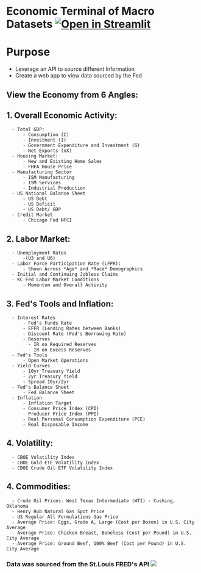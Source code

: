 # Economic Terminal of Macro Datasets  [![Open in Streamlit](https://static.streamlit.io/badges/streamlit_badge_black_white.svg)](https://share.streamlit.io/py)


# Purpose
- Leverage an API to source different Information
- Create a web app to view data sourced by the Fed

## View the Economy from 6 Angles:
  ## 1. **Overall Economic Activity**: 
      - Total GDP:
          - Consumption (C)
          - Investment (I)
          - Government Expenditure and Investment (G)
          - Net Exports (nX)
      - Housing Market:
          - New and Existing Home Sales
          - FHFA House Price
      - Manufacturing Sector
          - ISM Manufacturing
          - ISM Services
          - Industrial Production
      - US National Balance Sheet
          - US Debt
          - US Deficit
          - US Debt/ GDP
      - Credit Market
          - Chicago Fed NFCI
  ## 2. **Labor Market**:
      - Unemployment Rates
          -(U3 and U6)
      - Labor Force Participation Rate (LFPR):
          - Shown Across *Age* and *Race* Demographics
      - Initial and Continuing Jobless Claims
      - KC Fed Labor Market Conditions
          - Momentum and Overall Activity
  ## 3. **Fed's Tools and Inflation**:
      - Interest Rates
          - Fed's Funds Rate
          - EFFR (Lending Rates between Banks)
          - Discount Rate (Fed's Borrowing Rate)
          - Reserves
            - IR on Required Reserves
            - IR on Excess Reserves
      - Fed's Tools
          - Open Market Operations
      - Yield Curves
          - 10yr Treasury Yield
          - 2yr Treasury Yield
          - Spread 10yr/2yr
      - Fed's Balance Sheet
          - Fed Balance Sheet
      - Inflation
          - Inflation Target
          - Consumer Price Index (CPI)
          - Producer Price Index (PPI)
          - Real Personal Consumption Expenditure (PCE)
          - Real Disposable Income
   ## 4. **Volatility**:
      - CBOE Volatility Index
      - CBOE Gold ETF Volatility Index
      - CBOE Crude Oil ETF Volatility Index
  ## 4. **Commodities**:
      - Crude Oil Prices: West Texas Intermediate (WTI) - Cushing, Oklahoma
      - Henry Hub Natural Gas Spot Price
      - US Regular All Formulations Gas Price
      - Average Price: Eggs, Grade A, Large (Cost per Dozen) in U.S. City Average
      - Average Price: Chicken Breast, Boneless (Cost per Pound) in U.S. City Average
      - Average Price: Ground Beef, 100% Beef (Cost per Pound) in U.S. City Average
### Data was sourced from the St.Louis FRED's API ![](http://www.aehe.es/wp-content/uploads/2018/06/FRED_logo-300x169.jpg)
